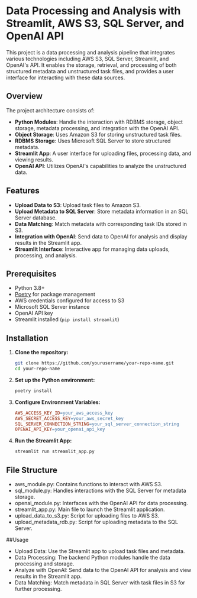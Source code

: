 # Data Processing and Analysis with Streamlit, AWS S3, SQL Server, and OpenAI API

This project is a data processing and analysis pipeline that integrates various technologies including AWS S3, SQL Server, Streamlit, and OpenAI's API. It enables the storage, retrieval, and processing of both structured metadata and unstructured task files, and provides a user interface for interacting with these data sources.

## Overview

The project architecture consists of:

- **Python Modules**: Handle the interaction with RDBMS storage, object storage, metadata processing, and integration with the OpenAI API.
- **Object Storage**: Uses Amazon S3 for storing unstructured task files.
- **RDBMS Storage**: Uses Microsoft SQL Server to store structured metadata.
- **Streamlit App**: A user interface for uploading files, processing data, and viewing results.
- **OpenAI API**: Utilizes OpenAI's capabilities to analyze the unstructured data.

## Features

- **Upload Data to S3**: Upload task files to Amazon S3.
- **Upload Metadata to SQL Server**: Store metadata information in an SQL Server database.
- **Data Matching**: Match metadata with corresponding task IDs stored in S3.
- **Integration with OpenAI**: Send data to OpenAI for analysis and display results in the Streamlit app.
- **Streamlit Interface**: Interactive app for managing data uploads, processing, and analysis.

## Prerequisites

- Python 3.8+
- [Poetry](https://python-poetry.org/) for package management
- AWS credentials configured for access to S3
- Microsoft SQL Server instance
- OpenAI API key
- Streamlit installed (`pip install streamlit`)

## Installation

1. **Clone the repository:**
   ```bash
   git clone https://github.com/yourusername/your-repo-name.git
   cd your-repo-name
2. **Set up the Python environment:**
   ```bash
   poetry install
4. **Configure Environment Variables:**
   ```makefile
   AWS_ACCESS_KEY_ID=your_aws_access_key
   AWS_SECRET_ACCESS_KEY=your_aws_secret_key
   SQL_SERVER_CONNECTION_STRING=your_sql_server_connection_string
   OPENAI_API_KEY=your_openai_api_key
5. **Run the Streamlit App:**
   ```bash
   streamlit run streamlit_app.py

## File Structure

- aws_module.py: Contains functions to interact with AWS S3.
- sql_module.py: Handles interactions with the SQL Server for metadata storage.
- openai_module.py: Interfaces with the OpenAI API for data processing.
- streamlit_app.py: Main file to launch the Streamlit application.
- upload_data_to_s3.py: Script for uploading files to AWS S3.
- upload_metadata_rdb.py: Script for uploading metadata to the SQL Server.

##Usage

- Upload Data: Use the Streamlit app to upload task files and metadata.
- Data Processing: The backend Python modules handle the data processing and storage.
- Analyze with OpenAI: Send data to the OpenAI API for analysis and view results in the Streamlit app.
- Data Matching: Match metadata in SQL Server with task files in S3 for further processing.
